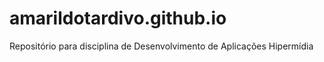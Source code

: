 # amarildotardivo.github.io

Repositório para disciplina de Desenvolvimento de Aplicações Hipermídia
